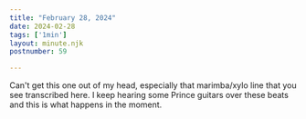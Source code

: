 ```yaml
---
title: "February 28, 2024"
date: 2024-02-28
tags: ['1min']
layout: minute.njk
postnumber: 59

---
```


Can't get this one out of my head, especially that marimba/xylo line that you see transcribed here. I keep hearing some Prince guitars over these beats and this is what happens in the moment.  